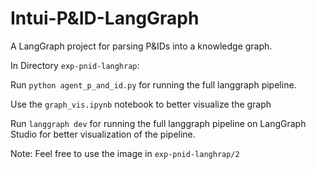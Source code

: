 # Intui-P&ID-LangGraph

A LangGraph project for parsing P&IDs into a knowledge graph.

In Directory `exp-pnid-langhrap`: 

Run ` python agent_p_and_id.py ` for running the full langgraph pipeline. 

Use the `graph_vis.ipynb` notebook to better visualize the graph

Run `langgraph dev` for running the full langgraph pipeline on LangGraph Studio for better visualization of the pipeline.

Note: Feel free to use the image in `exp-pnid-langhrap/2`